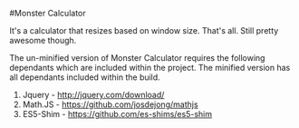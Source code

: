 #Monster Calculator

It's a calculator that resizes based on window size. That's all. Still pretty awesome though.

The un-minified version of Monster Calculator requires the following dependants which are included within the project. The minified version has all dependants included within the build.

1. Jquery - http://jquery.com/download/
2. Math.JS - https://github.com/josdejong/mathjs
3. ES5-Shim - https://github.com/es-shims/es5-shim